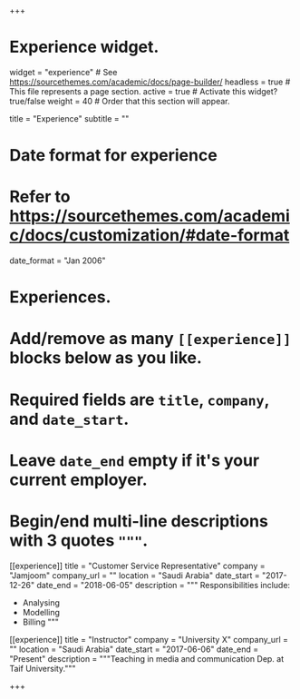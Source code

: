 +++
# Experience widget.
widget = "experience"  # See https://sourcethemes.com/academic/docs/page-builder/
headless = true  # This file represents a page section.
active = true  # Activate this widget? true/false
weight = 40  # Order that this section will appear.

title = "Experience"
subtitle = ""

# Date format for experience
#   Refer to https://sourcethemes.com/academic/docs/customization/#date-format
date_format = "Jan 2006"

# Experiences.
#   Add/remove as many `[[experience]]` blocks below as you like.
#   Required fields are `title`, `company`, and `date_start`.
#   Leave `date_end` empty if it's your current employer.
#   Begin/end multi-line descriptions with 3 quotes `"""`.
[[experience]]
  title = "Customer Service Representative"
  company = "Jamjoom"
  company_url = ""
  location = "Saudi Arabia"
  date_start = "2017-12-26"
  date_end = "2018-06-05"
  description = """
  Responsibilities include:

  * Analysing
  * Modelling
  * Billing
  """

[[experience]]
  title = "Instructor"
  company = "University X"
  company_url = ""
  location = "Saudi Arabia"
  date_start = "2017-06-06"
  date_end = "Present"
  description = """Teaching in media and communication Dep. at Taif University."""

+++
